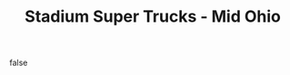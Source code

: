 ---
layout: photo
modal: true
thumb: https://csnapmediahost.github.io/assets1/Thumbs/SuperTrucksOhio2.jpg
full: https://csnapmediahost.github.io/assets1/Render/SuperTrucksOhio2.jpg
size: small
ar: landscape
body: false
title: "Stadium Super Trucks - Mid Ohio"
tags: motorsport
---